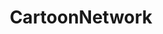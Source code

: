 ---
title: CartoonNetwork
crosslinks:
- stevenuniverse
- rickandmorty
- television
- regularshow
- CARTOON
- TheKidsNextDoor
---